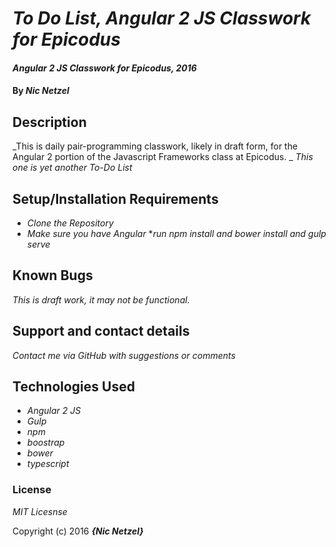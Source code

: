 # _To Do List, Angular 2 JS Classwork for Epicodus_

#### _Angular 2 JS Classwork for Epicodus, 2016_

#### By _**Nic Netzel**_

## Description

_This is daily pair-programming classwork, likely in draft form, for the Angular 2 portion of the Javascript Frameworks class at Epicodus. _
_This one is yet another To-Do List_
## Setup/Installation Requirements

* _Clone the Repository_
* _Make sure you have Angular_
*_run npm install and bower install and gulp serve_



## Known Bugs

_This is draft work, it may not be functional._

## Support and contact details

_Contact me via GitHub with suggestions or comments_

## Technologies Used

* _Angular 2 JS_
* _Gulp_
* _npm_
* _boostrap_
* _bower_
* _typescript_

### License

*MIT Licesnse*

Copyright (c) 2016 **_{Nic Netzel}_**
